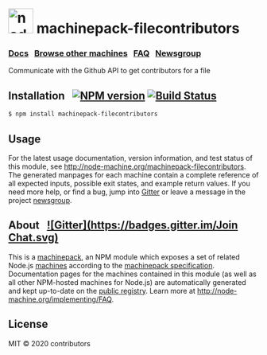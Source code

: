 
<h1>
  <a href="http://node-machine.org" title="Node-Machine public registry"><img alt="node-machine logo" title="Node-Machine Project" src="http://node-machine.org/images/machine-anthropomorph-for-white-bg.png" width="50" /></a>
  machinepack-filecontributors
</h1>

### [Docs](http://node-machine.org/machinepack-filecontributors) &nbsp; [Browse other machines](http://node-machine.org/machinepacks) &nbsp;  [FAQ](http://node-machine.org/implementing/FAQ)  &nbsp;  [Newsgroup](https://groups.google.com/forum/?hl=en#!forum/node-machine)

Communicate with the Github API to get contributors for a file


## Installation &nbsp; [![NPM version](https://badge.fury.io/js/machinepack-filecontributors.svg)](http://badge.fury.io/js/machinepack-filecontributors) [![Build Status](https://travis-ci.org/mikermcneil/machinepack-filecontributors.png?branch=master)](https://travis-ci.org/mikermcneil/machinepack-filecontributors)

```sh
$ npm install machinepack-filecontributors
```

## Usage

For the latest usage documentation, version information, and test status of this module, see <a href="http://node-machine.org/machinepack-filecontributors" title="Communicate with the Github API to get contributors for a file (for node.js)">http://node-machine.org/machinepack-filecontributors</a>.  The generated manpages for each machine contain a complete reference of all expected inputs, possible exit states, and example return values.  If you need more help, or find a bug, jump into [Gitter](https://gitter.im/node-machine/general) or leave a message in the project [newsgroup](https://groups.google.com/forum/?hl=en#!forum/node-machine).

## About  &nbsp; [![Gitter](https://badges.gitter.im/Join Chat.svg)](https://gitter.im/node-machine/general?utm_source=badge&utm_medium=badge&utm_campaign=pr-badge&utm_content=badge)

This is a [machinepack](http://node-machine.org/machinepacks), an NPM module which exposes a set of related Node.js [machines](http://node-machine.org/spec/machine) according to the [machinepack specification](http://node-machine.org/spec/machinepack).
Documentation pages for the machines contained in this module (as well as all other NPM-hosted machines for Node.js) are automatically generated and kept up-to-date on the <a href="http://node-machine.org" title="Public machine registry for Node.js">public registry</a>.
Learn more at <a href="http://node-machine.org/implementing/FAQ" title="Machine Project FAQ (for implementors)">http://node-machine.org/implementing/FAQ</a>.

## License

MIT &copy; 2020 contributors

